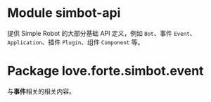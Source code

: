 # Module simbot-api

提供 Simple Robot 的大部分基础 API 定义，例如 `Bot`、事件 `Event`、`Application`、插件 `Plugin`、组件 `Component` 等。


# Package love.forte.simbot.event

与**事件**相关的相关内容。

